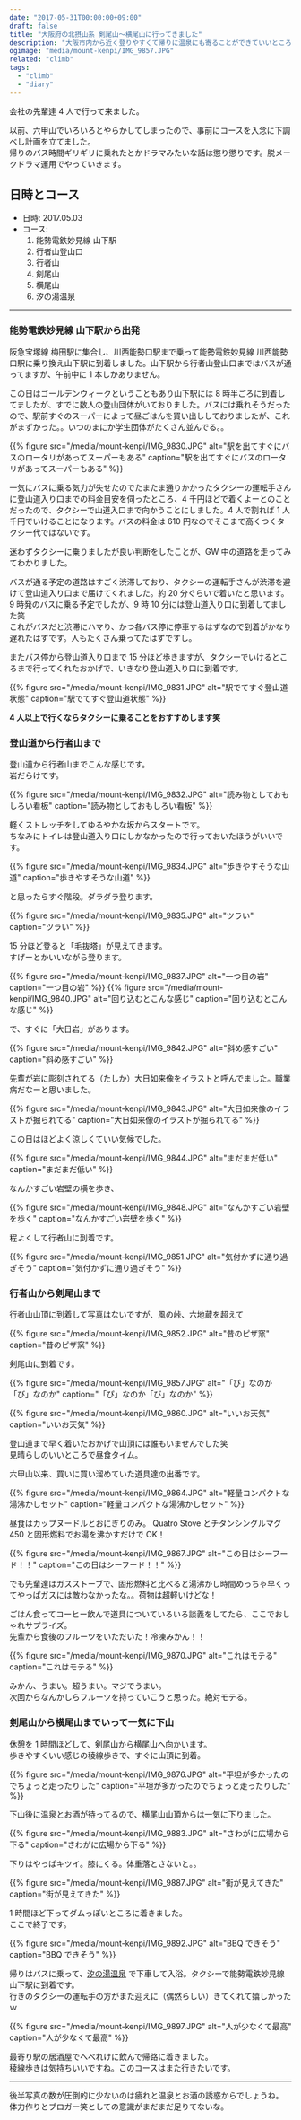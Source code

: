 ```yaml
---
date: "2017-05-31T00:00:00+09:00"
draft: false
title: "大阪府の北摂山系 剣尾山〜横尾山に行ってきました"
description: "大阪市内から近く登りやすくて帰りに温泉にも寄ることができていいところでした。"
ogimage: "media/mount-kenpi/IMG_9857.JPG"
related: "climb"
tags:
  - "climb"
  - "diary"
---
```


<!--more-->

会社の先輩達 4 人で行って来ました。

以前、六甲山でいろいろとやらかしてしまったので、事前にコースを入念に下調べし計画を立てました。  
帰りのバス時間ギリギリに乗れたとかドラマみたいな話は懲り懲りです。脱メークドラマ運用でやっていきます。

## 日時とコース

- 日時: 2017.05.03
- コース:
    1. 能勢電鉄妙見線 山下駅
    1. 行者山登山口
    1. 行者山
    1. 剣尾山
    1. 横尾山
    1. 汐の湯温泉


---

<ins class="adsbygoogle"
     style="display:block; text-align:center;"
     data-ad-format="fluid"
     data-ad-layout="in-article"
     data-ad-client="ca-pub-3669068670704645"
     data-ad-slot="9535956018"></ins>
<script>
     (adsbygoogle = window.adsbygoogle || []).push({});
</script>


### 能勢電鉄妙見線 山下駅から出発

阪急宝塚線 梅田駅に集合し、川西能勢口駅まで乗って能勢電鉄妙見線 川西能勢口駅に乗り換え山下駅に到着しました。山下駅から行者山登山口まではバスが通ってますが、午前中に 1 本しかありません。

この日はゴールデンウィークということもあり山下駅には 8 時半ごろに到着してましたが、すでに数人の登山団体がいておりました。バスには乗れそうだったので、駅前すぐのスーパーによって昼ごはんを買い出ししておりましたが、これがまずかった。。いつのまにか学生団体がたくさん並んでる。。

{{% figure src="/media/mount-kenpi/IMG_9830.JPG" alt="駅を出てすぐにバスのロータリがあってスーパーもある" caption="駅を出てすぐにバスのロータリがあってスーパーもある" %}}

一気にバスに乗る気力が失せたのでたまたま通りかかったタクシーの運転手さんに登山道入り口までの料金目安を伺ったところ、4 千円ほどで着くよーとのことだったので、タクシーで山道入口まで向かうことにしました。4 人で割れば 1 人千円でいけることになります。バスの料金は 610 円なのでそこまで高くつくタクシー代ではないです。

迷わずタクシーに乗りましたが良い判断をしたことが、GW 中の道路を走ってみてわかりました。

バスが通る予定の道路はすごく渋滞しており、タクシーの運転手さんが渋滞を避けて登山道入り口まで届けてくれました。約 20 分ぐらいで着いたと思います。  
9 時発のバスに乗る予定でしたが、9 時 10 分には登山道入り口に到着してました笑  
これがバスだと渋滞にハマり、かつ各バス停に停車するはずなので到着がかなり遅れたはずです。人もたくさん乗ってたはずですし。

またバス停から登山道入り口まで 15 分ほど歩きますが、タクシーでいけるところまで行ってくれたおかげで、いきなり登山道入り口に到着です。

{{% figure src="/media/mount-kenpi/IMG_9831.JPG" alt="駅でてすぐ登山道状態" caption="駅でてすぐ登山道状態" %}}

**4 人以上で行くならタクシーに乗ることをおすすめします笑**

### 登山道から行者山まで

登山道から行者山までこんな感じです。  
岩だらけです。

{{% figure src="/media/mount-kenpi/IMG_9832.JPG" alt="読み物としておもしろい看板" caption="読み物としておもしろい看板" %}}

軽くストレッチをしてゆるやかな坂からスタートです。  
ちなみにトイレは登山道入り口にしかなかったので行っておいたほうがいいです。

{{% figure src="/media/mount-kenpi/IMG_9834.JPG" alt="歩きやすそうな山道" caption="歩きやすそうな山道" %}}

と思ったらすぐ階段。ダラダラ登ります。

{{% figure src="/media/mount-kenpi/IMG_9835.JPG" alt="ツラい" caption="ツラい" %}}

15 分ほど登ると「毛抜塔」が見えてきます。  
すげーとかいいながら登ります。

{{% figure src="/media/mount-kenpi/IMG_9837.JPG" alt="一つ目の岩" caption="一つ目の岩" %}}
{{% figure src="/media/mount-kenpi/IMG_9840.JPG" alt="回り込むとこんな感じ" caption="回り込むとこんな感じ" %}}

で、すぐに「大日岩」があります。

{{% figure src="/media/mount-kenpi/IMG_9842.JPG" alt="斜め感すごい" caption="斜め感すごい" %}}

先輩が岩に彫刻されてる（たしか）大日如来像をイラストと呼んでました。職業病だなーと思いました。

{{% figure src="/media/mount-kenpi/IMG_9843.JPG" alt="大日如来像のイラストが掘られてる" caption="大日如来像のイラストが掘られてる" %}}

この日はほどよく涼しくていい気候でした。

{{% figure src="/media/mount-kenpi/IMG_9844.JPG" alt="まだまだ低い" caption="まだまだ低い" %}}

なんかすごい岩壁の横を歩き、

{{% figure src="/media/mount-kenpi/IMG_9848.JPG" alt="なんかすごい岩壁を歩く" caption="なんかすごい岩壁を歩く" %}}

程よくして行者山に到着です。

{{% figure src="/media/mount-kenpi/IMG_9851.JPG" alt="気付かずに通り過ぎそう" caption="気付かずに通り過ぎそう" %}}

### 行者山から剣尾山まで

行者山山頂に到着して写真はないですが、風の峠、六地蔵を超えて

{{% figure src="/media/mount-kenpi/IMG_9852.JPG" alt="昔のピザ窯" caption="昔のピザ窯" %}}

剣尾山に到着です。

{{% figure src="/media/mount-kenpi/IMG_9857.JPG" alt="「ぴ」なのか「び」なのか" caption="「ぴ」なのか「び」なのか" %}}

{{% figure src="/media/mount-kenpi/IMG_9860.JPG" alt="いいお天気" caption="いいお天気" %}}

登山道まで早く着いたおかげで山頂には誰もいませんでした笑  
見晴らしのいいところで昼食タイム。

六甲山以来、買いに買い溜めていた道具達の出番です。

{{% figure src="/media/mount-kenpi/IMG_9864.JPG" alt="軽量コンパクトな湯沸かしセット" caption="軽量コンパクトな湯沸かしセット" %}}

昼食はカップヌードルとおにぎりのみ。 Quatro Stove とチタンシングルマグ 450 と固形燃料でお湯を沸かすだけで OK！

{{% figure src="/media/mount-kenpi/IMG_9867.JPG" alt="この日はシーフード！！" caption="この日はシーフード！！" %}}

でも先輩達はガスストーブで、固形燃料と比べると湯沸かし時間めっちゃ早くってやっぱガスには敵わなかったな。。荷物は超軽いけどな！

ごはん食ってコーヒー飲んで道具についていろいろ談義をしてたら、ここでおしゃれサプライズ。  
先輩から食後のフルーツをいただいた！冷凍みかん！！

{{% figure src="/media/mount-kenpi/IMG_9870.JPG" alt="これはモテる" caption="これはモテる" %}}

みかん、うまい。超うまい。マジでうまい。  
次回からなんかしらフルーツを持っていこうと思った。絶対モテる。

### 剣尾山から横尾山までいって一気に下山

休憩を 1 時間ほどして、剣尾山から横尾山へ向かいます。  
歩きやすくいい感じの稜線歩きで、すぐに山頂に到着。

{{% figure src="/media/mount-kenpi/IMG_9876.JPG" alt="平坦が多かったのでちょっと走ったりした" caption="平坦が多かったのでちょっと走ったりした" %}}

下山後に温泉とお酒が待ってるので、横尾山山頂からは一気に下りました。

{{% figure src="/media/mount-kenpi/IMG_9883.JPG" alt="さわがに広場から下る" caption="さわがに広場から下る" %}}

下りはやっぱキツイ。膝にくる。体重落とさないと。。

{{% figure src="/media/mount-kenpi/IMG_9887.JPG" alt="街が見えてきた" caption="街が見えてきた" %}}

1 時間ほど下ってダムっぽいところに着きました。  
ここで終了です。

{{% figure src="/media/mount-kenpi/IMG_9892.JPG" alt="BBQ できそう" caption="BBQ できそう" %}}

帰りはバスに乗って、[汐の湯温泉](http://www.shionoyu.co.jp/) で下車して入浴。タクシーで能勢電鉄妙見線 山下駅に到着です。  
行きのタクシーの運転手の方がまた迎えに（偶然らしい）きてくれて嬉しかったｗ

{{% figure src="/media/mount-kenpi/IMG_9897.JPG" alt="人が少なくて最高" caption="人が少なくて最高" %}}

最寄り駅の居酒屋でへべれけに飲んで帰路に着きました。  
稜線歩きは気持ちいいですね。このコースはまた行きたいです。

---

後半写真の数が圧倒的に少ないのは疲れと温泉とお酒の誘惑からでしょうね。  
体力作りとブロガー笑としての意識がまだまだ足りてないな。
